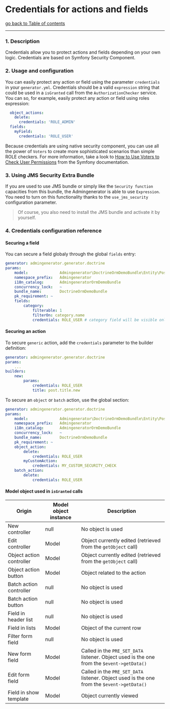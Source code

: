 # Credentials for actions and fields

[go back to Table of contents][back-to-index]

-----

### 1. Description

Credentials allow you to protect actions and fields depending on your own logic. Credentials are based on Symfony 
Security Component.

### 2. Usage and configuration

You can easily protect any action or field using the parameter `credentials` in your `generator.yml`. Credentials should 
be a valid `expression` string that could be used in a `isGranted` call from the `AuthorizationChecker` service. You 
can so, for example, easily protect any action or field using roles expression:

```yaml
  object_actions:
    delete:
      credentials: 'ROLE_ADMIN'
  fields:
    myField:
      credentials: 'ROLE_USER'
```

Because credentials are using native security component, you can use all the power of `Voters` to create more 
sophisticated scenarios than simple ROLE checkers. For more information, take a look to 
[How to Use Voters to Check User Permissions](http://symfony.com/doc/current/cookbook/security/voters.html) from the 
Symfony documentation.

### 3. Using JMS Security Extra Bundle

If you are used to use JMS bundle or simply like the `Security function` capacities from this bundle, the Admingenerator 
is able to use `Expression`. You need to turn on this functionality thanks to the `use_jms_security` configuration 
parameter.

 > Of course, you also need to install the JMS bundle and activate it by yourself.

### 4. Credentials configuration reference

#### Securing a field

You can secure a field globaly through the global `fields` entry:

```yml
generator: admingenerator.generator.doctrine
params:
    model:              Admingenerator\DoctrineOrmDemoBundle\Entity\Post
    namespace_prefix:   Admingenerator
    i18n_catalog:       AdmingeneratorOrmDemoBundle
    concurrency_lock:   ~
    bundle_name:        DoctrineOrmDemoBundle
    pk_requirement: ~
    fields:
        category:
            filterable: 1
            filterOn: category.name
            credentials: ROLE_USER # category field will be visible only if the user has the role ROLE_USER in all screens, including filters
```

#### Securing an action

To secure `generic` action, add the `credentials` parameter to the builder definition:

```yml
generator: admingenerator.generator.doctrine
params:
    ...
builders:
    new:
        params:
            credentials: ROLE_USER
            title: post.title.new
```

To secure an `object` or `batch` action, use the global section:

```yml
generator: admingenerator.generator.doctrine
params:
    model:              Admingenerator\DoctrineOrmDemoBundle\Entity\Post
    namespace_prefix:   Admingenerator
    i18n_catalog:       AdmingeneratorOrmDemoBundle
    concurrency_lock:   ~
    bundle_name:        DoctrineOrmDemoBundle
    pk_requirement: ~
    object_action:
        delete:
            credentials: ROLE_USER
        myCustomAction:
            credentials: MY_CUSTOM_SECURITY_CHECK
    batch_action:
        delete:
            credentials: ROLE_USER
```

#### Model object used in `isGranted` calls

| Origin                   | Model object instance  | Description                                                                                |
|--------------------------|------------------------|--------------------------------------------------------------------------------------------|
| New controller           | null                   | No object is used                                                                          |
| Edit controller          | Model                  | Object currently edited (retrieved from the `getObject` call)                              |
| Object action controller | Model                  | Object currently edited (retrieved from the `getObject` call)                              |
| Object action button     | Model                  | Object related to the action                                                               |
| Batch action controller  | null                   | No object is used                                                                          |
| Batch action button      | null                   | No object is used                                                                          |
| Field in header list     | null                   | No object is used                                                                          |
| Field in lists           | Model                  | Object of the current row                                                                  |
| Filter form field        | null                   | No object is used                                                                          |
| New form field           | Model                  | Called in the `PRE_SET_DATA` listener. Object used is the one from the `$event->getData()` |
| Edit form field          | Model                  | Called in the `PRE_SET_DATA` listener. Object used is the one from the `$event->getData()` |
| Field in show template   | Model                  | Object currently viewed                                                                    |

[back-to-index]: ../documentation.md